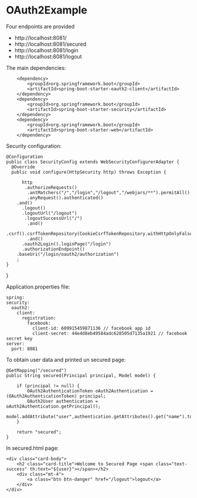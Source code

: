 # OAuth2Example
<p>Four endpoints are provided</p>

<ul>
<li>http://localhost:8081/</li>

<li>http://localhost:8081/secured</li>

<li>http://localhost:8081/login</li>

<li>http://localhost:8081/logout</li>
</ul>

<p>The main dependencies:</p>


		<dependency>
			<groupId>org.springframework.boot</groupId>
			<artifactId>spring-boot-starter-oauth2-client</artifactId>
		</dependency>
		<dependency>
			<groupId>org.springframework.boot</groupId>
			<artifactId>spring-boot-starter-security</artifactId>
		</dependency>
		<dependency>
			<groupId>org.springframework.boot</groupId>
			<artifactId>spring-boot-starter-web</artifactId>
		</dependency>
  <p>Security configuration:</p>
     
	@Configuration
	public class SecurityConfig extends WebSecurityConfigurerAdapter {
  	  @Override
  	  public void configure(HttpSecurity http) throws Exception {

      	  http
     	   .authorizeRequests()
      	    .antMatchers("/","/login","/logout","/webjars/**").permitAll()
    	    .anyRequest().authenticated()
		.and()
      	  .logout()
      	  .logoutUrl("/logout")
       	   .logoutSuccessUrl("/")
         	.and()
      	  .csrf().csrfTokenRepository(CookieCsrfTokenRepository.withHttpOnlyFalse())
        	.and()
      	  .oauth2Login().loginPage("/login")
      	  .authorizationEndpoint()
		.baseUri("/login/oauth2/authorization")
		;  
    }
}

  <p>Application.properties file:</p>
  
    spring:
    security:
      oauth2:
        client:
          registration:
            facebook:
              client-id: 609915459871136 // facebook app id
              client-secret: 44e4d8eb49584adc628505d7135a1921 // facebook secret key
    server:
      port: 8081
  <p>To obtain user data and printed un secured page:</p>
  
  	@GetMapping("/secured")
   	public String secured(Principal principal, Model model) {
    	
        if (principal != null) {
        	OAuth2AuthenticationToken oAuth2Authentication = (OAuth2AuthenticationToken) principal;
        	OAuth2User authentication =  oAuth2Authentication.getPrincipal();
            model.addAttribute("user",authentication.getAttributes().get("name").toString());
        } 

        return "secured";
    }
   <p>In secured.html page:</p>
   		
	<div class="card-body">
		<h2 class="card-title">Welcome to Secured Page <span class="text-success" th:text="${user}"></span></h2>	
		<div class="mt-4">
			<a class="btn btn-danger" href="/logout">logout</a>
		</div>
	</div>
